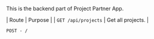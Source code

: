 This is the backend part of Project Partner App.

| Route | Purpose |
| `GET /api/projects` | Get all projects. |

 `POST - /`

